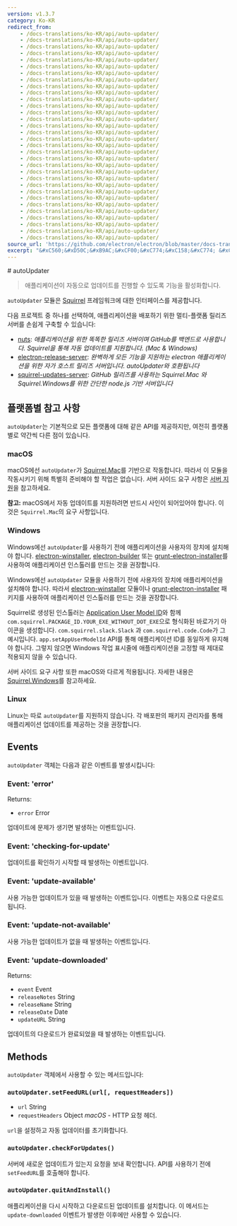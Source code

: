 ```yaml
---
version: v1.3.7
category: Ko-KR
redirect_from:
    - /docs-translations/ko-KR/api/auto-updater/
    - /docs-translations/ko-KR/api/auto-updater/
    - /docs-translations/ko-KR/api/auto-updater/
    - /docs-translations/ko-KR/api/auto-updater/
    - /docs-translations/ko-KR/api/auto-updater/
    - /docs-translations/ko-KR/api/auto-updater/
    - /docs-translations/ko-KR/api/auto-updater/
    - /docs-translations/ko-KR/api/auto-updater/
    - /docs-translations/ko-KR/api/auto-updater/
    - /docs-translations/ko-KR/api/auto-updater/
    - /docs-translations/ko-KR/api/auto-updater/
    - /docs-translations/ko-KR/api/auto-updater/
    - /docs-translations/ko-KR/api/auto-updater/
    - /docs-translations/ko-KR/api/auto-updater/
    - /docs-translations/ko-KR/api/auto-updater/
    - /docs-translations/ko-KR/api/auto-updater/
    - /docs-translations/ko-KR/api/auto-updater/
    - /docs-translations/ko-KR/api/auto-updater/
    - /docs-translations/ko-KR/api/auto-updater/
    - /docs-translations/ko-KR/api/auto-updater/
    - /docs-translations/ko-KR/api/auto-updater/
    - /docs-translations/ko-KR/api/auto-updater/
    - /docs-translations/ko-KR/api/auto-updater/
    - /docs-translations/ko-KR/api/auto-updater/
    - /docs-translations/ko-KR/api/auto-updater/
    - /docs-translations/ko-KR/api/auto-updater/
    - /docs-translations/ko-KR/api/auto-updater/
    - /docs-translations/ko-KR/api/auto-updater/
    - /docs-translations/ko-KR/api/auto-updater/
    - /docs-translations/ko-KR/api/auto-updater/
    - /docs-translations/ko-KR/api/auto-updater/
    - /docs-translations/ko-KR/api/auto-updater/
source_url: 'https://github.com/electron/electron/blob/master/docs-translations/ko-KR/api/auto-updater.md'
excerpt: "&#xC560;&#xD50C;&#xB9AC;&#xCF00;&#xC774;&#xC158;&#xC774; &#xC790;&#xB3D9;&#xC73C;&#xB85C; &#xC5C5;&#xB370;&#xC774;&#xD2B8;&#xB97C; &#xC9C4;&#xD589;&#xD560; &#xC218; &#xC788;&#xB3C4;&#xB85D; &#xAE30;&#xB2A5;&#xC744; &#xD65C;&#xC131;&#xD654;&#xD569;&#xB2C8;&#xB2E4;."
---
```


﻿# autoUpdater

> 애플리케이션이 자동으로 업데이트를 진행할 수 있도록 기능을 활성화합니다.

`autoUpdater` 모듈은 [Squirrel](https://github.com/Squirrel) 프레임워크에 대한
인터페이스를 제공합니다.

다음 프로젝트 중 하나를 선택하여, 애플리케이션을 배포하기 위한 멀티-플랫폼 릴리즈
서버를 손쉽게 구축할 수 있습니다:

- [nuts][nuts]: *애플리케이션을 위한 똑똑한 릴리즈 서버이며 GitHub를 백엔드로
  사용합니다. Squirrel을 통해 자동 업데이트를 지원합니다. (Mac & Windows)*
- [electron-release-server][electron-release-server]: *완벽하게 모든 기능을
지원하는 electron 애플리케이션을 위한 자가 호스트 릴리즈 서버입니다. autoUpdater와
호환됩니다*
- [squirrel-updates-server][squirrel-updates-server]: *GitHub 릴리즈를 사용하는
Squirrel.Mac 와 Squirrel.Windows를 위한 간단한 node.js 기반 서버입니다*

## 플랫폼별 참고 사항

`autoUpdater`는 기본적으로 모든 플랫폼에 대해 같은 API를 제공하지만, 여전히 플랫폼별로
약간씩 다른 점이 있습니다.

### macOS

macOS에선 `autoUpdater`가 [Squirrel.Mac][squirrel-mac]를 기반으로 작동합니다.
따라서 이 모듈을 작동시키기 위해 특별히 준비해야 할 작업은 없습니다.
서버 사이드 요구 사항은 [서버 지원][server-support]을 참고하세요.

**참고:** macOS에서 자동 업데이트를 지원하려면 반드시 사인이 되어있어야 합니다.
이것은 `Squirrel.Mac`의 요구 사항입니다.

### Windows

Windows에선 `autoUpdater`를 사용하기 전에 애플리케이션을 사용자의 장치에
설치해야 합니다. [electron-winstaller][installer-lib],
[electron-builder][electron-builder-lib] 또는
[grunt-electron-installer][installer]를 사용하여 애플리케이션 인스톨러를 만드는 것을
권장합니다.

Windows에선 `autoUpdater` 모듈을 사용하기 전에 사용자의 장치에 애플리케이션을
설치해야 합니다. 따라서 [electron-winstaller][installer-lib] 모듈이나
[grunt-electron-installer][installer] 패키지를 사용하여 애플리케이션 인스톨러를
만드는 것을 권장합니다.

Squirrel로 생성된 인스톨러는 [Application User Model ID][app-user-model-id]와 함께
`com.squirrel.PACKAGE_ID.YOUR_EXE_WITHOUT_DOT_EXE`으로 형식화된 바로가기 아이콘을
생성합니다. `com.squirrel.slack.Slack` 과 `com.squirrel.code.Code`가 그 예시입니다.
`app.setAppUserModelId` API를 통해 애플리케이션 ID를 동일하게 유지해야 합니다. 그렇지
않으면 Windows 작업 표시줄에 애플리케이션을 고정할 때 제대로 적용되지 않을 수 있습니다.

서버 사이드 요구 사항 또한 macOS와 다르게 적용됩니다. 자세한 내용은
[Squirrel.Windows][squirrel-windows]를 참고하세요.

### Linux

Linux는 따로 `autoUpdater`를 지원하지 않습니다.
각 배포판의 패키지 관리자를 통해 애플리케이션 업데이트를 제공하는 것을 권장합니다.

## Events

`autoUpdater` 객체는 다음과 같은 이벤트를 발생시킵니다:

### Event: 'error'

Returns:

* `error` Error

업데이트에 문제가 생기면 발생하는 이벤트입니다.

### Event: 'checking-for-update'

업데이트를 확인하기 시작할 때 발생하는 이벤트입니다.

### Event: 'update-available'

사용 가능한 업데이트가 있을 때 발생하는 이벤트입니다. 이벤트는 자동으로 다운로드 됩니다.

### Event: 'update-not-available'

사용 가능한 업데이트가 없을 때 발생하는 이벤트입니다.

### Event: 'update-downloaded'

Returns:

* `event` Event
* `releaseNotes` String
* `releaseName` String
* `releaseDate` Date
* `updateURL` String

업데이트의 다운로드가 완료되었을 때 발생하는 이벤트입니다.

## Methods

`autoUpdater` 객체에서 사용할 수 있는 메서드입니다:

### `autoUpdater.setFeedURL(url[, requestHeaders])`

* `url` String
* `requestHeaders` Object _macOS_ - HTTP 요청 헤더.

`url`을 설정하고 자동 업데이터를 초기화합니다.

### `autoUpdater.checkForUpdates()`

서버에 새로운 업데이트가 있는지 요청을 보내 확인합니다. API를 사용하기 전에
`setFeedURL`를 호출해야 합니다.

### `autoUpdater.quitAndInstall()`

애플리케이션을 다시 시작하고 다운로드된 업데이트를 설치합니다.
이 메서드는 `update-downloaded` 이벤트가 발생한 이후에만 사용할 수 있습니다.

[squirrel-mac]: https://github.com/Squirrel/Squirrel.Mac
[server-support]: https://github.com/Squirrel/Squirrel.Mac#server-support
[squirrel-windows]: https://github.com/Squirrel/Squirrel.Windows
[installer]: https://github.com/electron/grunt-electron-installer
[installer-lib]: https://github.com/electron/windows-installer
[electron-builder-lib]: https://github.com/electron-userland/electron-builder
[app-user-model-id]: https://msdn.microsoft.com/en-us/library/windows/desktop/dd378459(v=vs.85).aspx
[electron-release-server]: https://github.com/ArekSredzki/electron-release-server
[squirrel-updates-server]: https://github.com/Aluxian/squirrel-updates-server
[nuts]: https://github.com/GitbookIO/nuts
